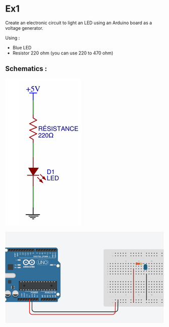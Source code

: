 # Ex1 

Create an electronic circuit to light an LED using an Arduino board as a voltage generator.

Using : 

- Blue LED
- Resistor 220 ohm (you can use 220 to 470 ohm) 

## Schematics : 
 
![Electronic Schematic](./electronic-schematic.png)
 
![Arduino Schematic](./arduino-schematic.png)